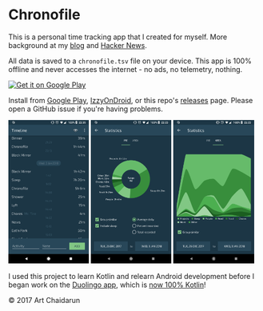 # Chronofile

This is a personal time tracking app that I created for myself. More background at my [blog](https://chaidarun.com/ten-years-of-logging-my-life) and [Hacker News](https://news.ycombinator.com/item?id=29692087).

All data is saved to a `chronofile.tsv` file on your device. This app is 100% offline and never accesses the internet - no ads, no telemetry, nothing.

<a href='https://play.google.com/store/apps/details?id=com.chaidarun.chronofile'><img alt='Get it on Google Play' src='https://play.google.com/intl/en_us/badges/images/generic/en_badge_web_generic.png' height='80px'/></a>

Install from [Google Play](https://play.google.com/store/apps/details?id=com.chaidarun.chronofile), [IzzyOnDroid](https://apt.izzysoft.de/fdroid/index/apk/com.chaidarun.chronofile), or this repo's [releases](https://github.com/artnc/chronofile/releases) page. Please open a GitHub issue if you're having problems.

<img alt="Timeline" src="https://raw.githubusercontent.com/artnc/chronofile/master/fastlane/metadata/android/en-US/images/phoneScreenshots/01.png" width="32%"> <img alt="Pie chart" src="https://raw.githubusercontent.com/artnc/chronofile/master/fastlane/metadata/android/en-US/images/phoneScreenshots/02.png" width="32%"> <img alt="Area chart" src="https://raw.githubusercontent.com/artnc/chronofile/master/fastlane/metadata/android/en-US/images/phoneScreenshots/03.png" width="32%">

I used this project to learn Kotlin and relearn Android development before I began work on the [Duolingo app](https://play.google.com/store/apps/details?id=com.duolingo), which is [now 100% Kotlin](https://blog.duolingo.com/migrating-duolingos-android-app-to-100-kotlin/)!

© 2017 Art Chaidarun

